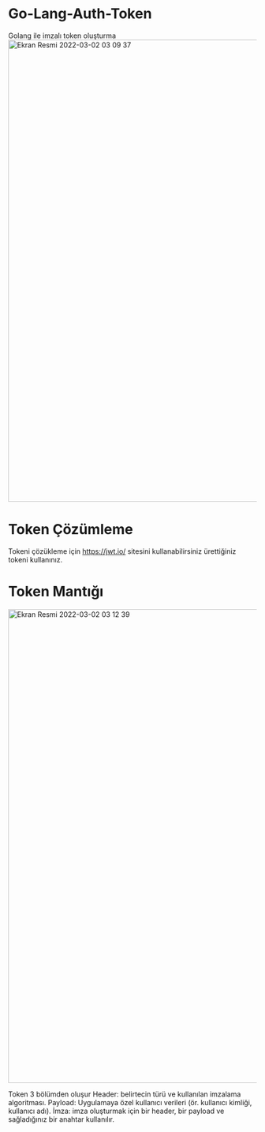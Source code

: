 # Go-Lang-Auth-Token
Golang ile imzalı token oluşturma
<img width="937" alt="Ekran Resmi 2022-03-02 03 09 37" src="https://user-images.githubusercontent.com/92402372/156269994-9b5513f3-a9e2-4023-97c9-239ceb90d568.png">

# Token Çözümleme
Tokeni çözükleme için https://jwt.io/ sitesini kullanabilirsiniz ürettiğiniz tokeni kullanınız.

# Token Mantığı
<img width="961" alt="Ekran Resmi 2022-03-02 03 12 39" src="https://user-images.githubusercontent.com/92402372/156270282-4eb39eb6-0be2-4a6b-b3a0-6c1abc2bc654.png">

Token 3 bölümden oluşur
Header: belirtecin türü ve kullanılan imzalama algoritması.
Payload: Uygulamaya özel kullanıcı verileri (ör. kullanıcı kimliği, kullanıcı adı).
İmza: imza oluşturmak için bir header, bir payload ve sağladığınız bir anahtar kullanılır.
